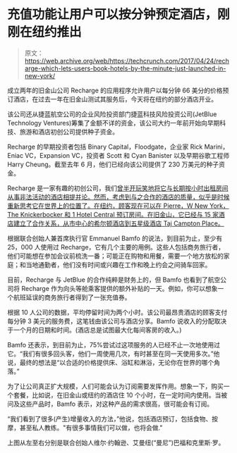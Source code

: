 # 充值功能让用户可以按分钟预定酒店，刚刚在纽约推出 

> 原文：<https://web.archive.org/web/https://techcrunch.com/2017/04/24/recharge-which-lets-users-book-hotels-by-the-minute-just-launched-in-new-york/>

成立两年的旧金山公司 Recharge 的应用程序允许用户以每分钟 66 美分的价格预订酒店，在过去一年在旧金山测试其服务后，今天将在纽约的部分酒店开业。

该公司还从捷蓝航空公司的企业风险投资部门捷蓝科技风险投资公司(JetBlue Technology Ventures)筹集了金额不详的资金，该公司大约一年前开始向早期科技、旅游和酒店初创公司提供种子资金。

Recharge 的早期投资者包括 Binary Capital，Floodgate，企业家 Rick Marini，Eniac VC，Expansion VC，投资者 Scott 和 Cyan Banister 以及早期谷歌工程师 Harry Cheung。截至去年 6 月，他们已经向该公司提供了 230 万美元的种子资金。

Recharge 是一家有趣的初创公司，我们[曾半开玩笑地将它与长期按小时出租房间从事非法活动的酒店相提并论。然而，考虑到与之合作的酒店的质量，似乎是时候重新思考它在世界上的位置了。在纽约，顾客现在可以在 Pierre，W New York，The Knickerbocker 和 1 Hotel Central 预订房间。在旧金山，它已经与 15 家酒店建立了合作关系，从市中心的希尔顿酒店到五星级酒店 Taj Campton Place。](https://web.archive.org/web/20221226064808/https://techcrunch.com/2016/03/24/recharge-lets-you-book-a-hotel-room-for-minutes-at-a-time/)

根据联合创始人兼首席执行官 Emmanuel Bamfo 的说法，到目前为止，至少有 25，000 人使用过 Recharge，它有几个主要的用例。这些人包括商务旅行者，他们可能想在参加会议前梳洗一番；可能正在购物和用餐，需要一个地方放松的家庭；和当地通勤者，他们没有时间或兴趣在工作和晚上约会之间骑车回家。

目前，Recharge 与 JetBlue 的合作纯粹是财务上的，但 Bamfo 也看到了航空公司将 Recharge 作为向头等舱乘客提供的额外补贴的一天。例如，你可以想象一个航班延误的商务旅行者得到了一张充值券。

根据 10 人公司的数据，平均停留时间为两个小时。该公司最昂贵酒店的顾客支付每分钟 3 美元的服务费，这笔钱由该公司与酒店分享。Bamfo 说收入的分配取决于一个月的日期和时间。(酒店总是试图最大化每间客房的收入。)

Bamfo 还表示，到目前为止，75%尝试过这项服务的人已经不止一次地使用过它。“我们有很多回头客，他们一周使用几次，有时甚至在同一天使用多次。”他说，最终的想法是“以合适的价格提供床、浴缸和淋浴，无论你在世界的哪个角落。”

为了让公司真正扩大规模，人们可能会认为订阅需要发挥作用。想象一下，购买一个套餐，比如说，在旧金山或纽约的酒店住 10 个小时，在一定时间内使用。当被问及这些产品时，Bamfo 表示，对这种产品的需求很高，很可能会有订阅。

“我们看到了很多(产生)增量收入的方法，”他说，包括酒店预订，包括食物、按摩，甚至私人教练。"有很多事情我们可以做，也将会做."

上图从左至右分别是联合创始人维尔·约翰逊、艾曼纽(“曼尼”)巴福和克里斯·罗。